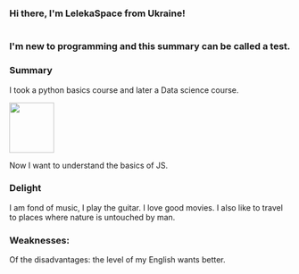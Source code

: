 <div class="panel panel-success">
  <!-- Google Tag Manager -->
<script>(function(w,d,s,l,i){w[l]=w[l]||[];w[l].push({'gtm.start':
new Date().getTime(),event:'gtm.js'});var f=d.getElementsByTagName(s)[0],
j=d.createElement(s),dl=l!='dataLayer'?'&l='+l:'';j.async=true;j.src=
'https://www.googletagmanager.com/gtm.js?id='+i+dl;f.parentNode.insertBefore(j,f);
})(window,document,'script','dataLayer','GTM-KZCPQWX');</script>
<!-- End Google Tag Manager -->
<div class="panel-head">
  
</div>

  
  
</div>



### Hi there, I'm LelekaSpace from Ukraine!

<a href="https://www.instagram.com/lelekaspace/"><img src="https://img.shields.io/badge/Instagram-E4405F?style=for-the-badge&logo=instagram&logoColor=white" alt=""></a>



### I'm new to programming and this summary can be called a test.



### Summary

I took a python basics course and later a Data science course.


<a href="https://smartinsight.me/certificate-2110fdbc296e/"><img src="https://cdn-icons-png.flaticon.com/512/3716/3716795.png" width="80" height="90" alt=""> </a>



Now I want to understand the basics of JS.


### Delight

I am fond of music, I play the guitar. I love good movies. I also like to travel to places where nature is untouched by man.


### Weaknesses:

Of the disadvantages: the level of my English wants better.

<a href="mailto:lelekaspace@gmail.com"><img src="https://img.shields.io/badge/Gmail.com-leleka.space-red" alt=""></a>
